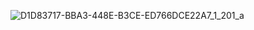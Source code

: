 

![D1D83717-BBA3-448E-B3CE-ED766DCE22A7_1_201_a](https://github.com/user-attachments/assets/87e7ee62-4c47-44ed-a0dd-e9c67a25e83a)


<!--
**josueroc/josueroc** is a ✨ _special_ ✨ repository because its `README.md` (this file) appears on your GitHub profile.

Here are some ideas to get you started:

- 🔭 I’m currently working on ...
- 🌱 I’m currently learning ...
- 👯 I’m looking to collaborate on ...
- 🤔 I’m looking for help with ...
- 💬 Ask me about ...
- 📫 How to reach me: ...
- 😄 Pronouns: ...
- ⚡ Fun fact: ...
-->
